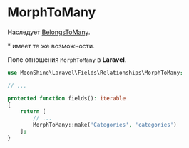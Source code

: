# MorphToMany

Наследует [BelongsToMany](/docs/{{version}}/fields/belongs-to-many).

\* имеет те же возможности.

Поле отношения `MorphToMany` в **Laravel**.

```php
use MoonShine\Laravel\Fields\Relationships\MorphToMany;

// ...

protected function fields(): iterable
{
    return [
        // ...
        MorphToMany::make('Categories', 'categories')
    ];
}
```
